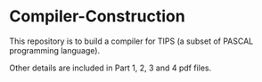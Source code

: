 # Compiler-Construction
This repository is to build a compiler for TIPS (a subset of PASCAL programming language).

Other details are included in Part 1, 2, 3 and 4 pdf files.
